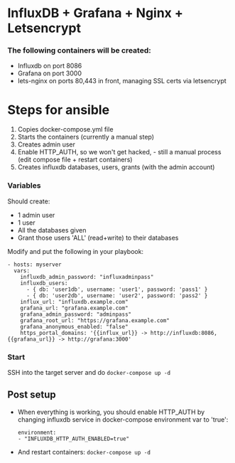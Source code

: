 InfluxDB + Grafana + Nginx + Letsencrypt
=========

### The following containers will be created:

* Influxdb on port 8086
* Grafana on port 3000
* lets-nginx on ports 80,443 in front, managing SSL certs via letsencrypt


# Steps for ansible
  1. Copies docker-compose.yml file
  2. Starts the containers (currently a manual step)
  3. Creates admin user
  4. Enable HTTP_AUTH,  so we won't get hacked, - still a manual process (edit compose file + restart containers)
  5. Creates influxdb databases, users, grants (with the admin account)

### Variables

Should create:

* 1 admin user
* 1 user
* All the databases given
* Grant those users 'ALL' (read+write) to their databases

Modify and put the following in your playbook:

    - hosts: myserver
      vars:
        influxdb_admin_password: "influxadminpass"
        influxdb_users:
          - { db: 'user1db', username: 'user1', password: 'pass1' }
          - { db: 'user2db', username: 'user2', password: 'pass2' }
        influx_url: "influxdb.example.com"
        grafana_url: "grafana.example.com"
        grafana_admin_password: "adminpass"
        grafana_root_url: "https://grafana.example.com"
        grafana_anonymous_enabled: "false"
        https_portal_domains: '{{influx_url}} -> http://influxdb:8086, {{grafana_url}} -> http://grafana:3000'

### Start

SSH into the target server and do `docker-compose up -d`


## Post setup

* When everything is working, you should enable HTTP_AUTH by changing influxdb service in docker-compose environment var to 'true':

      environment:
      - "INFLUXDB_HTTP_AUTH_ENABLED=true"

* And restart containers: `docker-compose up -d`
